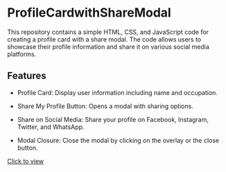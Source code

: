 # ProfileCardwithShareModal

This repository contains a simple HTML, CSS, and JavaScript code for creating a profile card with a share modal. The code allows users to showcase their profile information and share it on various social media platforms.

## Features

* Profile Card: Display user information including name and occupation.

* Share My Profile Button: Opens a modal with sharing options.

* Share on Social Media: Share your profile on Facebook, Instagram, Twitter, and WhatsApp.

* Modal Closure: Close the modal by clicking on the overlay or the close button.

[Click to view](https://sharee-modall.netlify.app/)
